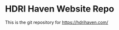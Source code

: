 HDRI Haven Website Repo
=======================

This is the git repository for https://hdrihaven.com/
